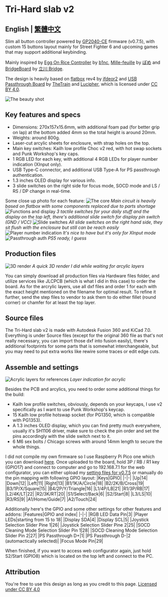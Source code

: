 # Tri-Hard slab v2
## **English | [繁體中文](README_zh-TW.md)**
Slim all button controller powered by [GP2040-CE](https://gp2040-ce.info/) firmware (v0.7.5), with custom 15 buttons layout mainly for Street Fighter 6 and upcoming games that may support additional keybinding.

Mainly inspired by [Egg On Rice Controller](https://github.com/b1nc/Egg-On-Rice-Controller) by [b1nc](https://github.com/b1nc), [Mille-feuille](https://pomegd.booth.pm/items/2685530) by [ぽめ](https://twitter.com/pomegd) and [BridgeBoard](https://bridgeshop.booth.pm/items/4869470) by [立川 Bridge](https://twitter.com/GBB_tachikawa).

The design is heavily based on [flatbox](https://github.com/jfedor2/flatbox) rev4 by [jfdeor2](https://github.com/jfedor2) and [USB Passthrough Board](https://github.com/OpenStickCommunity/Hardware/tree/main/USB%20Passthrough%20Board) by [TheTrain](https://github.com/TheTrainGoes) and [Lucipher](https://github.com/arntsonl), which is licensed under [CC BY 4.0](https://creativecommons.org/licenses/by/4.0/).

![The beauty shot](images/ths-000-main.jpg)
## Key features and specs
- Dimensions: 270x157x15.6mm, with additional foam pad (for better grip on lap) at the bottom added 4mm so the total height is around 20mm.
- Weights: around 800g.
- Laser-cut arcylic sheets for enclosure, with strap holes on the top.
- Main key switches: Kailh low profile Choc v2 red, with hot swap sockets and Punk Workshop's key caps.
- 1 RGB LED for each key, with additional 4 RGB LEDs for player number indication (XInput only).
- USB Type-C connector, and additional USB Type-A for PS passthrough authentication.
- 1.3 inches OLED display for various info.
- 3 slide switches on the right side for focus mode, SOCD mode and LS / RS / DP change in real-time.

Some close up photo for each feature:
![The core](images/ths-001-RP2040.jpg)
_Main circuit is heavily based on flatbox with some components replaced due to parts shortage_
![Functions and display](images/ths-002-menu-and-display.jpg)
_3 tactile switches for your daily stuff and the display on the top left, there's additional slide switch for display pin switch (GND / VCC)_
![Slide switches](images/ths-003-slide-switches.jpg)
_All slide switches on the right hand side, they sit flush with the enclosure but still can be reach easily_
![Player number indication](images/ths-004-player-led.jpg)
_It's nice to have but it's only for XInput mode_
![Passthrough auth](images/ths-005-PS-passthrough.jpg)
_PS5 ready, I guess_

## Production files
![3D render](images/tri-hard_slab_v2_render.png)
_A quick 3D render I did while waiting for arcylic layers_

You can simply download all production files via Hardware files folder, and utilize services like JLCPCB (which is what I did in this case) to order the board. As for the arcrylic layers, use all dxf files and order 1 for each with the exact height mentioned on the filename for optimal result.
To refine it further, send the step files to vendor to ask them to do either fillet (round corner) or chamfer for at least the top layer.

## Source files
The Tri-Hard slab v2 is made with Autodesk Fusion 360 and KiCad 7.0.
Everything is under Source files (except for the original 360 file as that's not really necessary, you can import those dxf into fusion easily), there's additional footprints for some parts that is somewhat interchangeable, but you may need to put extra works like rewire some traces or edit edge cuts.

## Assemble and settings
![Acrylic layers for references](images/tri-hard_slab_v2_render_exploded.png)
_Layer indication for acrylic_

Besides the PCB and arcylics, you need to order some additional things for the build:
- Kailh low profile switches, obviously, depends on your keycaps, I use v2 specifically as I want to use Punk Workshop's keycap.
- 15 Kailh low profile hotswap socket (for PG1350, which is compatible with PG1353).
- A 1.3 inches OLED display, which you can find pretty much everywhere, usually it's SH1106 driver, make sure to check the pin order and set the pins accordingly with the slide switch next to it.
- 6 M6 sex bolts / Chicago screws with around 14mm length to secure the whole things.

I did not compile my own firmware so I use Raspberry Pi Pico one which you can download [here](https://gp2040-ce.info/#/download). Once uploaded to the board, hold 3P / RB / R1 key (GPIO17) and connect to computer and go to 192.168.7.1 for the web configurator, you can either upload my [setting files for v0.7.5](Setting%20files%20for%20GP2040-CE/gp2040ce_backup_20231024164547186.gp2040) or manually do the pin mapping with following GPIO layout:
|Keys|GPIO|
|-|-|
|Up|14|
|Down|12|
|Left|11|
|Right|13|
|B1/1K/A/Circle|18|
|B2/2K/B/Cross|19|
|B3/1P/X/Square|15|
|B4/2P/Y/Triangle|16|
|L1/4P/LB|21|
|R1/3P/RB|17|
|L2/4K/LT|22|
|R2/3K/RT|20|
|S1/Select/Back|6|
|S2/Start|8|
|L3/LS|10|
|R3/RS|9|
|A1/Home/Guide|7|
|A2/Touch|24|

Additionally here's the GPIO and some other settings for other features and addons:
|Features|GPIO and index|
|-|-|
|RGB LED Data Pin|3|
|Player LEDs|starting from 15 to 18|
|Display SDA|4|
|Display SCL|5|
|Joystick Selection Slider Pine 1|26|
|Joystick Selection Slider Pine 2|25|
|SOCD Cleaning Mode Selection Slider Pin 1|28|
|SOCD Cleaning Mode Selection Slider Pin 2|27|
|PS Passthrough D+|1|
|PS Passthrough D-|2 (automactically selected)|
|Focus Mode Pin|29|

When finished, if you want to access web configurator again, just hold S2/Start (GPIO8) which is located on the top left and connect to the PC.

## Attribution
You're free to use this design as long as you credit to this page.
[Licensed under CC BY 4.0](https://creativecommons.org/licenses/by/4.0/)
